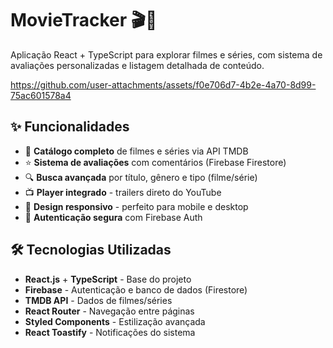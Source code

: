 # MovieTracker 🎬🍿  

Aplicação React + TypeScript para explorar filmes e séries, com sistema de avaliações personalizadas e listagem detalhada de conteúdo.  







https://github.com/user-attachments/assets/f0e706d7-4b2e-4a70-8d99-75ac601578a4






## ✨ Funcionalidades  

- 🎥 **Catálogo completo** de filmes e séries via API TMDB  
- ⭐ **Sistema de avaliações** com comentários (Firebase Firestore)  
- 🔍 **Busca avançada** por título, gênero e tipo (filme/série)  
- 📺 **Player integrado** - trailers direto do YouTube  
- 📱 **Design responsivo** - perfeito para mobile e desktop  
- 🔐 **Autenticação segura** com Firebase Auth  

## 🛠️ Tecnologias Utilizadas  

- **React.js** + **TypeScript** - Base do projeto  
- **Firebase** - Autenticação e banco de dados (Firestore)  
- **TMDB API** - Dados de filmes/séries  
- **React Router** - Navegação entre páginas  
- **Styled Components** - Estilização avançada  
- **React Toastify** - Notificações do sistema  

